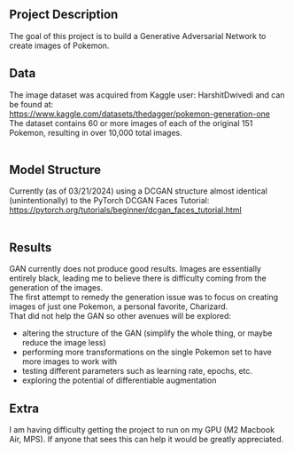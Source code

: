 ## Project Description <br>
The goal of this project is to build a Generative Adversarial Network to create images of Pokemon. <br>

## Data <br>
The image dataset was acquired from Kaggle user: HarshitDwivedi and can be found at: <br>
https://www.kaggle.com/datasets/thedagger/pokemon-generation-one <br>
The dataset contains 60 or more images of each of the original 151 Pokemon, resulting in over 10,000 total images.  
<br>
## Model Structure <br>
Currently (as of 03/21/2024) using a DCGAN structure almost identical (unintentionally) to the PyTorch DCGAN Faces Tutorial: <br>
https://pytorch.org/tutorials/beginner/dcgan_faces_tutorial.html <br>
<br>
## Results <br>
GAN currently does not produce good results. Images are essentially entirely black, leading me to believe there is difficulty coming from the generation of the images. <br>
The first attempt to remedy the generation issue was to focus on creating images of just one Pokemon, a personal favorite, Charizard. <br>
That did not help the GAN so other avenues will be explored: <br>
- altering the structure of the GAN (simplify the whole thing, or maybe reduce the image less)
- performing more transformations on the single Pokemon set to have more images to work with
- testing different parameters such as learning rate, epochs, etc.
- exploring the potential of differentiable augmentation

## Extra <br>
I am having difficulty getting the project to run on my GPU (M2 Macbook Air, MPS). If anyone that sees this can help it would be greatly appreciated. 

